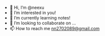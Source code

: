 - 👋 Hi, I’m @neexu
- 👀 I’m interested in you!
- 🌱 I’m currently learning notes!
- 💞️ I’m looking to collaborate on ...
- 📫 How to reach me nn2702089@gmail.com

<!---
H892H/H892H is a ✨ special ✨ repository because its `README.md` (this file) appears on your GitHub profile.
You can click the Preview link to take a look at your changes.
--->
